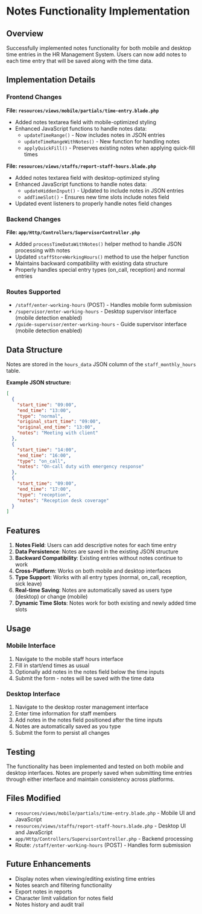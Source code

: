 # Notes Functionality Implementation

## Overview
Successfully implemented notes functionality for both mobile and desktop time entries in the HR Management System. Users can now add notes to each time entry that will be saved along with the time data.

## Implementation Details

### Frontend Changes

**File: `resources/views/mobile/partials/time-entry.blade.php`**
- Added notes textarea field with mobile-optimized styling
- Enhanced JavaScript functions to handle notes data:
  - `updateTimeRange()` - Now includes notes in JSON entries
  - `updateTimeRangeWithNotes()` - New function for handling notes
  - `applyQuickFill()` - Preserves existing notes when applying quick-fill times

**File: `resources/views/staffs/report-staff-hours.blade.php`**
- Added notes textarea field with desktop-optimized styling
- Enhanced JavaScript functions to handle notes data:
  - `updateHiddenInput()` - Updated to include notes in JSON entries
  - `addTimeSlot()` - Ensures new time slots include notes field
- Updated event listeners to properly handle notes field changes

### Backend Changes
**File: `app/Http/Controllers/SupervisorController.php`**
- Added `processTimeDataWithNotes()` helper method to handle JSON processing with notes
- Updated `staffStoreWorkingHours()` method to use the helper function
- Maintains backward compatibility with existing data structure
- Properly handles special entry types (on_call, reception) and normal entries

### Routes Supported
- `/staff/enter-working-hours` (POST) - Handles mobile form submission
- `/supervisor/enter-working-hours` - Desktop supervisor interface (mobile detection enabled)
- `/guide-supervisor/enter-working-hours` - Guide supervisor interface (mobile detection enabled)

## Data Structure
Notes are stored in the `hours_data` JSON column of the `staff_monthly_hours` table.

**Example JSON structure:**
```json
[
  {
    "start_time": "09:00",
    "end_time": "13:00",
    "type": "normal",
    "original_start_time": "09:00",
    "original_end_time": "13:00",
    "notes": "Meeting with client"
  },
  {
    "start_time": "14:00",
    "end_time": "16:00",
    "type": "on_call",
    "notes": "On-call duty with emergency response"
  },
  {
    "start_time": "09:00",
    "end_time": "17:00",
    "type": "reception",
    "notes": "Reception desk coverage"
  }
]
```

## Features
1. **Notes Field**: Users can add descriptive notes for each time entry
2. **Data Persistence**: Notes are saved in the existing JSON structure
3. **Backward Compatibility**: Existing entries without notes continue to work
4. **Cross-Platform**: Works on both mobile and desktop interfaces
5. **Type Support**: Works with all entry types (normal, on_call, reception, sick leave)
6. **Real-time Saving**: Notes are automatically saved as users type (desktop) or change (mobile)
7. **Dynamic Time Slots**: Notes work for both existing and newly added time slots

## Usage

### Mobile Interface
1. Navigate to the mobile staff hours interface
2. Fill in start/end times as usual
3. Optionally add notes in the notes field below the time inputs
4. Submit the form - notes will be saved with the time data

### Desktop Interface
1. Navigate to the desktop roster management interface
2. Enter time information for staff members
3. Add notes in the notes field positioned after the time inputs
4. Notes are automatically saved as you type
5. Submit the form to persist all changes

## Testing
The functionality has been implemented and tested on both mobile and desktop interfaces. Notes are properly saved when submitting time entries through either interface and maintain consistency across platforms.

## Files Modified
- `resources/views/mobile/partials/time-entry.blade.php` - Mobile UI and JavaScript
- `resources/views/staffs/report-staff-hours.blade.php` - Desktop UI and JavaScript  
- `app/Http/Controllers/SupervisorController.php` - Backend processing
- Route: `/staff/enter-working-hours` (POST) - Handles form submission

## Future Enhancements
- Display notes when viewing/editing existing time entries
- Notes search and filtering functionality
- Export notes in reports
- Character limit validation for notes field
- Notes history and audit trail
